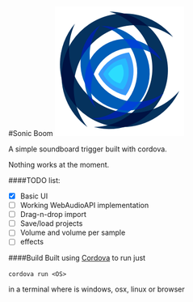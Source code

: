 #Sonic Boom
![sonicboom](www/img/logo.png)

A simple soundboard trigger built with cordova.

Nothing works at the moment.

####TODO list:
- [x] Basic UI
- [ ] Working WebAudioAPI implementation
- [ ] Drag-n-drop import
- [ ] Save/load projects
- [ ] Volume and volume per sample
- [ ] effects

####Build
Built using [Cordova](https://cordova.apache.org/) to run just

`cordova run <OS>`

in a terminal where <OS> is windows, osx, linux or browser
